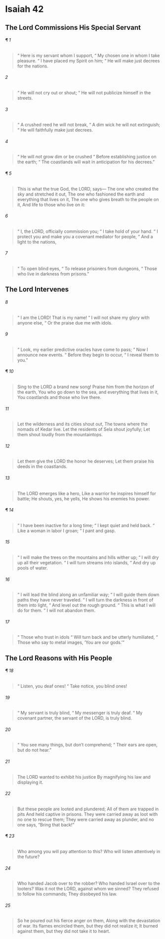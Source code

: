 # Isaiah 42
## The Lord Commissions His Special Servant
###### ¶ 1
>  “ Here is my servant whom I support,
>  “ My chosen one in whom I take pleasure.
>  “ I have placed my Spirit on him;
>  “ He will make just decrees for the nations.
###### 2
>  “ He will not cry out or shout;
>  “ He will not publicize himself in the streets.
###### 3
>  “ A crushed reed he will not break,
>  “ A dim wick he will not extinguish;
>  “ He will faithfully make just decrees.
###### 4
>  “ He will not grow dim or be crushed
>  “ Before establishing justice on the earth;
>  “ The coastlands will wait in anticipation for his decrees.”
###### ¶ 5
> This is what the true God, the LORD, says—
> The one who created the sky and stretched it out,
> The one who fashioned the earth and everything that lives on it,
> The one who gives breath to the people on it,
> And life to those who live on it:
###### 6
>  “ I, the LORD, officially commission you;
>  “ I take hold of your hand.
>  “ I protect you and make you a covenant mediator for people,
>  “ And a light to the nations,
###### 7
>  “ To open blind eyes,
>  “ To release prisoners from dungeons,
>  “ Those who live in darkness from prisons.”
## The Lord Intervenes
###### 8
>  “ I am the LORD! That is my name!
>  “ I will not share my glory with anyone else,
>  “ Or the praise due me with idols.
###### 9
>  “ Look, my earlier predictive oracles have come to pass;
>  “ Now I announce new events.
>  “ Before they begin to occur,
>  “ I reveal them to you.”
###### ¶ 10
> Sing to the LORD a brand new song!
> Praise him from the horizon of the earth,
> You who go down to the sea, and everything that lives in it,
> You coastlands and those who live there.
###### 11
> Let the wilderness and its cities shout out,
> The towns where the nomads of Kedar live.
> Let the residents of Sela shout joyfully;
> Let them shout loudly from the mountaintops.
###### 12
> Let them give the LORD the honor he deserves;
> Let them praise his deeds in the coastlands.
###### 13
> The LORD emerges like a hero,
> Like a warrior he inspires himself for battle;
> He shouts, yes, he yells,
> He shows his enemies his power.
###### ¶ 14
>  “ I have been inactive for a long time;
>  “ I kept quiet and held back.
>  “ Like a woman in labor I groan;
>  “ I pant and gasp.
###### 15
>  “ I will make the trees on the mountains and hills wither up;
>  “ I will dry up all their vegetation.
>  “ I will turn streams into islands,
>  “ And dry up pools of water.
###### 16
>  “ I will lead the blind along an unfamiliar way;
>  “ I will guide them down paths they have never traveled.
>  “ I will turn the darkness in front of them into light,
>  “ And level out the rough ground.
>  “ This is what I will do for them.
>  “ I will not abandon them.
###### 17
>  “ Those who trust in idols
>  “ Will turn back and be utterly humiliated,
>  “ Those who say to metal images, ‘You are our gods.’”
## The Lord Reasons with His People
###### ¶ 18
>  “ Listen, you deaf ones!
>  “ Take notice, you blind ones!
###### 19
>  “ My servant is truly blind,
>  “ My messenger is truly deaf.
>  “ My covenant partner, the servant of the LORD, is truly blind.
###### 20
>  “ You see many things, but don’t comprehend;
>  “ Their ears are open, but do not hear.”
###### 21
> The LORD wanted to exhibit his justice
> By magnifying his law and displaying it.
###### 22
> But these people are looted and plundered;
> All of them are trapped in pits
> And held captive in prisons.
> They were carried away as loot with no one to rescue them;
> They were carried away as plunder, and no one says, “Bring that back!”
###### ¶ 23
> Who among you will pay attention to this?
> Who will listen attentively in the future?
###### 24
> Who handed Jacob over to the robber?
> Who handed Israel over to the looters?
> Was it not the LORD, against whom we sinned?
> They refused to follow his commands;
> They disobeyed his law.
###### 25
> So he poured out his fierce anger on them,
> Along with the devastation of war.
> Its flames encircled them, but they did not realize it;
> It burned against them, but they did not take it to heart.
